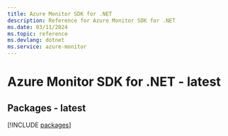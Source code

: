 ```yaml
---
title: Azure Monitor SDK for .NET
description: Reference for Azure Monitor SDK for .NET
ms.date: 03/11/2024
ms.topic: reference
ms.devlang: dotnet
ms.service: azure-monitor
---
```

# Azure Monitor SDK for .NET - latest
## Packages - latest
[!INCLUDE [packages](monitor-index.md)]